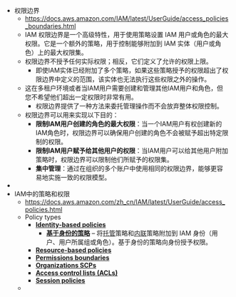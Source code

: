 - 权限边界
	- https://docs.aws.amazon.com/IAM/latest/UserGuide/access_policies_boundaries.html
	- IAM 权限边界是一个高级特性，用于使用策略设置 IAM 用户或角色的最大权限。它是一个额外的策略，用于控制能够附加到 IAM 实体（用户或角色）上的最大权限集。
	- 权限边界不授予任何实际权限；相反，它们定义了允许的权限上限。
		- 即使IAM实体已经附加了多个策略，如果这些策略授予的权限超出了权限边界中定义的范围，该实体也无法执行这些权限之外的操作。
	- 这在多租户环境或者当IAM用户需要创建和管理其他IAM用户和角色，但您不希望他们超出一定权限时非常有用。
		- 权限边界提供了一种方法来委托管理操作而不会放弃整体权限控制。
	- 权限边界可以用来实现以下目的：
		- **限制IAM用户创建的角色的最大权限**：当一个IAM用户有权创建新的IAM角色时，权限边界可以确保用户创建的角色不会被赋予超出特定限制的权限。
		- **限制IAM用户赋予给其他用户的权限**：当IAM用户可以给其他用户附加策略时，权限边界可以限制他们所赋予的权限集。
		- **集中管理**：通过在组织的多个账户中使用相同的权限边界，能够更容易地实施一致的权限模型。
-
- IAM中的策略和权限
	- https://docs.aws.amazon.com/zh_cn/IAM/latest/UserGuide/access_policies.html
	- Policy types
		- **[Identity-based policies](https://docs.aws.amazon.com/IAM/latest/UserGuide/access_policies.html#policies_id-based)**
			- **[基于身份的策略](https://docs.aws.amazon.com/zh_cn/IAM/latest/UserGuide/access_policies.html#policies_id-based)** – 将[托管](https://docs.aws.amazon.com/zh_cn/IAM/latest/UserGuide/access_policies.html#managedpolicy)策略和[内联](https://docs.aws.amazon.com/zh_cn/IAM/latest/UserGuide/access_policies.html#inline)策略附加到 IAM 身份（用户、用户所属组或角色）。基于身份的策略向身份授予权限。
		- **[Resource-based policies](https://docs.aws.amazon.com/IAM/latest/UserGuide/access_policies.html#policies_resource-based)**
		- **[Permissions boundaries](https://docs.aws.amazon.com/IAM/latest/UserGuide/access_policies.html#policies_bound)**
		- **[Organizations SCPs](https://docs.aws.amazon.com/IAM/latest/UserGuide/access_policies.html#policies_scp)**
		- **[Access control lists (ACLs)](https://docs.aws.amazon.com/IAM/latest/UserGuide/access_policies.html#policies_acl)**
		- **[Session policies](https://docs.aws.amazon.com/IAM/latest/UserGuide/access_policies.html#policies_session)**
	-